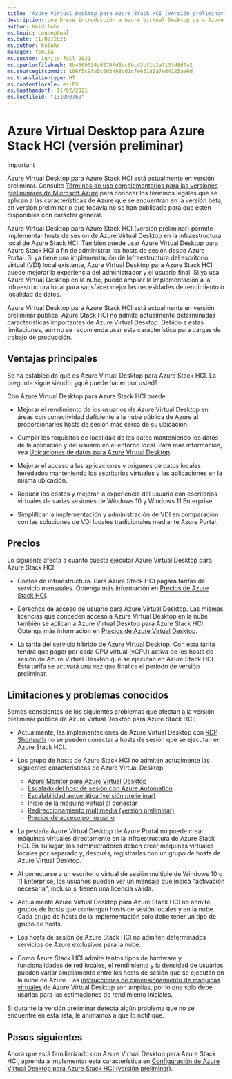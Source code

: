 ```yaml
---
title: 'Azure Virtual Desktop para Azure Stack HCI (versión preliminar): Azure'
description: Una breve introducción a Azure Virtual Desktop para Azure Stack HCI (versión preliminar).
author: Heidilohr
ms.topic: conceptual
ms.date: 11/02/2021
ms.author: helohr
manager: femila
ms.custom: ignite-fall-2021
ms.openlocfilehash: 8b456b534dd176fd8dc6bcd3b31b2a713fd8d7a2
ms.sourcegitcommit: 106f5c9fa5c6d3498dd1cfe63181a7ed4125ae6d
ms.translationtype: HT
ms.contentlocale: es-ES
ms.lasthandoff: 11/02/2021
ms.locfileid: "131090768"
---
```

# <a name="azure-virtual-desktop-for-azure-stack-hci-preview"></a>Azure Virtual Desktop para Azure Stack HCI (versión preliminar)

> [!IMPORTANT]
> Azure Virtual Desktop para Azure Stack HCI está actualmente en versión preliminar.
> Consulte [Términos de uso complementarios para las versiones preliminares de Microsoft Azure](https://azure.microsoft.com/support/legal/preview-supplemental-terms/) para conocer los términos legales que se aplican a las características de Azure que se encuentran en la versión beta, en versión preliminar o que todavía no se han publicado para que estén disponibles con carácter general.

Azure Virtual Desktop para Azure Stack HCI (versión preliminar) permite implementar hosts de sesión de Azure Virtual Desktop en la infraestructura local de Azure Stack HCI. También puede usar Azure Virtual Desktop para Azure Stack HCI a fin de administrar los hosts de sesión desde Azure Portal. Si ya tiene una implementación de Infraestructura del escritorio virtual (VDI) local existente, Azure Virtual Desktop para Azure Stack HCI puede mejorar la experiencia del administrador y el usuario final. Si ya usa Azure Virtual Desktop en la nube, puede ampliar la implementación a la infraestructura local para satisfacer mejor las necesidades de rendimiento o localidad de datos.

Azure Virtual Desktop para Azure Stack HCI está actualmente en versión preliminar pública. Azure Stack HCI no admite actualmente determinadas características importantes de Azure Virtual Desktop. Debido a estas limitaciones, aún no se recomienda usar esta característica para cargas de trabajo de producción.

## <a name="key-benefits"></a>Ventajas principales

Se ha establecido qué es Azure Virtual Desktop para Azure Stack HCI. La pregunta sigue siendo: ¿qué puede hacer por usted?

Con Azure Virtual Desktop para Azure Stack HCI puede:

- Mejorar el rendimiento de los usuarios de Azure Virtual Desktop en áreas con conectividad deficiente a la nube pública de Azure al proporcionarles hosts de sesión más cerca de su ubicación.

- Cumplir los requisitos de localidad de los datos manteniendo los datos de la aplicación y del usuario en el entorno local.  Para más información, vea [Ubicaciones de datos para Azure Virtual Desktop](data-locations.md).

- Mejorar el acceso a las aplicaciones y orígenes de datos locales heredados manteniendo los escritorios virtuales y las aplicaciones en la misma ubicación.

- Reducir los costos y mejorar la experiencia del usuario con escritorios virtuales de varias sesiones de Windows 10 y Windows 11 Enterprise.

- Simplificar la implementación y administración de VDI en comparación con las soluciones de VDI locales tradicionales mediante Azure Portal.

## <a name="pricing"></a>Precios

Lo siguiente afecta a cuánto cuesta ejecutar Azure Virtual Desktop para Azure Stack HCI:
 - Costos de infraestructura. Para Azure Stack HCI pagará tarifas de servicio mensuales. Obtenga más información en [Precios de Azure Stack HCI](https://azure.microsoft.com/pricing/details/azure-stack/hci/).
 
- Derechos de acceso de usuario para Azure Virtual Desktop. Las mismas licencias que conceden acceso a Azure Virtual Desktop en la nube también se aplican a Azure Virtual Desktop para Azure Stack HCI. Obtenga más información en [Precios de Azure Virtual Desktop](https://azure.microsoft.com/pricing/details/virtual-desktop/).

- La tarifa del servicio híbrido de Azure Virtual Desktop. Con esta tarifa tendrá que pagar por cada CPU virtual (vCPU) activa de los hosts de sesión de Azure Virtual Desktop que se ejecutan en Azure Stack HCI. Esta tarifa se activará una vez que finalice el período de versión preliminar.

## <a name="known-issues-and-limitations"></a>Limitaciones y problemas conocidos

Somos conscientes de los siguientes problemas que afectan a la versión preliminar pública de Azure Virtual Desktop para Azure Stack HCI:

- Actualmente, las implementaciones de Azure Virtual Desktop con [RDP Shortpath](shortpath.md) no se pueden conectar a hosts de sesión que se ejecutan en Azure Stack HCI.

- Los grupo de hosts de Azure Stack HCI no admiten actualmente las siguientes características de Azure Virtual Desktop:
    
    - [Azure Monitor para Azure Virtual Desktop](azure-monitor.md)
    - [Escalado del host de sesión con Azure Automation](set-up-scaling-script.md)
    - [Escalabilidad automática (versión preliminar)](autoscale-scaling-plan.md)
    - [Inicio de la máquina virtual al conectar](start-virtual-machine-connect.md)
    - [Redireccionamiento multimedia (versión preliminar)](multimedia-redirection.md)
    - [Precios de acceso por usuario](./remote-app-streaming/licensing.md)

- La pestaña Azure Virtual Desktop de Azure Portal no puede crear máquinas virtuales directamente en la infraestructura de Azure Stack HCI. En su lugar, los administradores deben crear máquinas virtuales locales por separado y, después, registrarlas con un grupo de hosts de Azure Virtual Desktop.

- Al conectarse a un escritorio virtual de sesión múltiple de Windows 10 o 11 Enterprise, los usuarios pueden ver un mensaje que indica "activación necesaria", incluso si tienen una licencia válida.

- Actualmente Azure Virtual Desktop para Azure Stack HCI no admite grupos de hosts que contengan hosts de sesión locales y en la nube. Cada grupo de hosts de la implementación solo debe tener un tipo de grupo de hosts.

- Los hosts de sesión de Azure Stack HCI no admiten determinados servicios de Azure exclusivos para la nube.

- Como Azure Stack HCI admite tantos tipos de hardware y funcionalidades de red locales, el rendimiento y la densidad de usuarios pueden variar ampliamente entre los hosts de sesión que se ejecutan en la nube de Azure. Las [instrucciones de dimensionamiento de máquinas virtuales](/windows-server/remote/remote-desktop-services/virtual-machine-recs) de Azure Virtual Desktop son amplias, por lo que solo debe usarlas para las estimaciones de rendimiento iniciales.

Si durante la versión preliminar detecta algún problema que no se encuentre en esta lista, le animamos a que lo notifique.

## <a name="next-steps"></a>Pasos siguientes

Ahora que está familiarizado con Azure Virtual Desktop para Azure Stack HCI, aprenda a implementar esta característica en [Configuración de Azure Virtual Desktop para Azure Stack HCI (versión preliminar)](azure-stack-hci.md).
